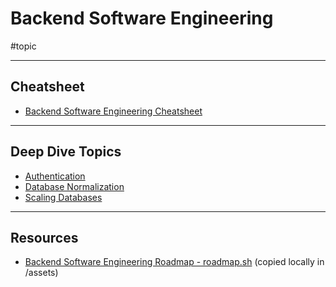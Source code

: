 # Backend Software Engineering

#topic

---
## Cheatsheet

- [Backend Software Engineering Cheatsheet](backend-software-engineering-cheatsheet.md)

---
## Deep Dive Topics

- [Authentication](authentication.md)
- [Database Normalization](database-normalization.md)
- [Scaling Databases](scaling-databases.md)

---
## Resources

- [Backend Software Engineering Roadmap - roadmap.sh](https://roadmap.sh/backend) (copied locally in /assets)